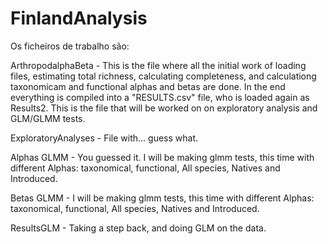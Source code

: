 # FinlandAnalysis
Os ficheiros de trabalho são: 

ArthropodalphaBeta  - This is the file where all the initial work of loading files, estimating total richness, calculating completeness, and calculationg taxonomicam and functional alphas and betas are done. In the end everything is compiled into a "RESULTS.csv" file, who is loaded again as Results2. This is the file that will be worked on on exploratory analysis and GLM/GLMM tests.

ExploratoryAnalyses - File with... guess what. 

Alphas GLMM -  You guessed it. I will be making glmm tests, this time with different Alphas: taxonomical, functional, All species, Natives and Introduced.

Betas GLMM - I will be making glmm tests, this time with different Alphas: taxonomical, functional, All species, Natives and Introduced.

ResultsGLM - Taking a step back, and doing GLM on the data. 
